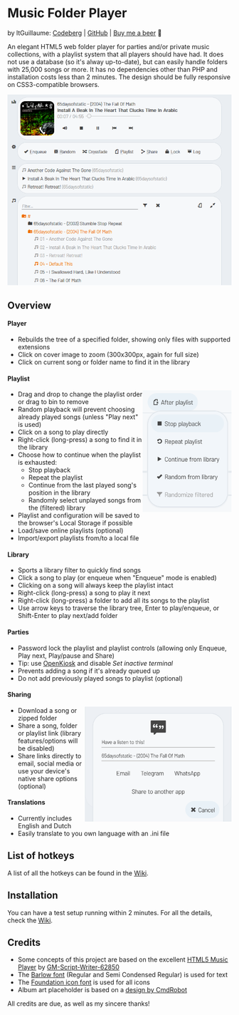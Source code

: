 # Music Folder Player
by ltGuillaume: [Codeberg](https://codeberg.org/ltGuillaume) | [GitHub](https://github.com/ltGuillaume) | [Buy me a beer](https://buymeacoff.ee/ltGuillaume) 🍺

An elegant HTML5 web folder player for parties and/or private music collections, with a playlist system that all players should have had. It does not use a database (so it's alway up-to-date), but can easily handle folders with 25,000 songs or more. It has no dependencies other than PHP and installation costs less than 2 minutes. The design should be fully responsive on CSS3-compatible browsers.

![Screenshot](SCREENSHOT.png)

## Overview

#### Player
- Rebuilds the tree of a specified folder, showing only files with supported extensions
- Click on cover image to zoom (300x300px, again for full size)
- Click on current song or folder name to find it in the library

#### Playlist

<img src="SCREENSHOT_AFTERPL.png" align="right" width="200">

- Drag and drop to change the playlist order or drag to bin to remove
- Random playback will prevent choosing already played songs (unless "Play next" is used)
- Click on a song to play directly
- Right-click (long-press) a song to find it in the library
- Choose how to continue when the playlist is exhausted:
	- Stop playback
	- Repeat the playlist
	- Continue from the last played song's position in the library
	- Randomly select unplayed songs from the (filtered) library
- Playlist and configuration will be saved to the browser's Local Storage if possible
- Load/save online playlists (optional)
- Import/export playlists from/to a local file

#### Library
- Sports a library filter to quickly find songs
- Click a song to play (or enqueue when "Enqueue" mode is enabled)
- Clicking on a song will always keep the playlist intact
- Right-click (long-press) a song to play it next
- Right-click (long-press) a folder to add all its songs to the playlist
- Use arrow keys to traverse the library tree, Enter to play/enqueue, or Shift-Enter to play next/add folder

#### Parties
- Password lock the playlist and playlist controls (allowing only Enqueue, Play next, Play/pause and Share)
- Tip: use [OpenKiosk](http://openkiosk.mozdevgroup.com) and disable _Set inactive terminal_
- Prevents adding a song if it's already queued up
- Do not add previously played songs to playlist (optional)

#### Sharing

<img src="SCREENSHOT_SHARE.png" align="right" width="330">

- Download a song or zipped folder
- Share a song, folder or playlist link (library features/options will be disabled)
- Share links directly to email, social media or use your device's native share options (optional)

#### Translations
- Currently includes English and Dutch
- Easily translate to you own language with an .ini file

## List of hotkeys
A list of all the hotkeys can be found in the [Wiki](https://codeberg.org/ltguillaume/music-folder-player/wiki/List-of-hotkeys).

## Installation
You can have a test setup running within 2 minutes. For all the details, check the [Wiki](https://codeberg.org/ltguillaume/music-folder-player/wiki).

## Credits
- Some concepts of this project are based on the excellent [HTML5 Music Player](https://github.com/GM-Script-Writer-62850/HTML5-Music-Player) by [GM-Script-Writer-62850](https://github.com/GM-Script-Writer-62850)
- The [Barlow font](https://github.com/jpt/barlow) (Regular and Semi Condensed Regular) is used for text
- The [Foundation icon font](https://zurb.com/playground/foundation-icon-fonts-3) is used for all icons
- Album art placeholder is based on a [design by CmdRobot](http://fav.me/d7kpm65)

All credits are due, as well as my sincere thanks!
